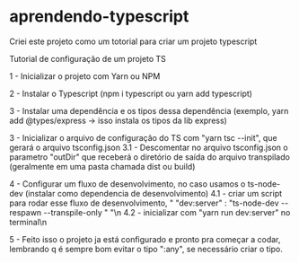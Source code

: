 # aprendendo-typescript

Criei este projeto como um totorial para criar um projeto typescript

Tutorial de configuração de um projeto TS

1 - Inicializar o projeto com Yarn ou NPM

2 - Instalar o Typescript (npm i typescript ou yarn add typescript)

3 - Instalar uma dependência e os tipos dessa dependência (exemplo, yarn add @types/express -> isso instala os tipos da lib express)

3 - Inicializar o arquivo de configuração do TS com "yarn tsc --init", que gerará o arquivo tsconfig.json
     3.1 - Descomentar no arquivo tsconfig.json o parametro "outDir" que receberá o diretório de saída do arquivo transpilado (geralmente em uma pasta chamada dist ou build)
     
4 - Configurar um fluxo de desenvolvimento, no caso usamos o ts-node-dev (instalar como dependencia de desenvolvimento)
     4.1 - criar um script para rodar esse fluxo de desenvolvimento, " "dev:server" : "ts-node-dev --respawn --transpile-only <seu index.ts>" "\n
     4.2 - inicializar com "yarn run dev:server" no terminal\n

5 - Feito isso o projeto ja está configurado e pronto pra começar a codar, lembrando q é sempre bom evitar o tipo ":any", se necessário criar o tipo.

